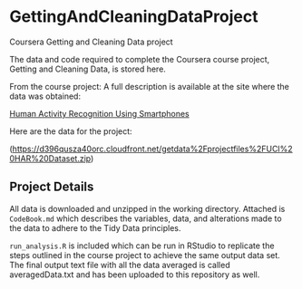 # GettingAndCleaningDataProject
Coursera Getting and Cleaning Data project


The data and code required to complete the Coursera course project, Getting and Cleaning Data, is stored here.

From the course project:
A full description is available at the site where the data was obtained:

[Human Activity Recognition Using Smartphones](http://archive.ics.uci.edu/ml/datasets/Human+Activity+Recognition+Using+Smartphones)

Here are the data for the project:

(https://d396qusza40orc.cloudfront.net/getdata%2Fprojectfiles%2FUCI%20HAR%20Dataset.zip)


## Project Details

All data is downloaded and unzipped in the working directory. Attached is `CodeBook.md` which describes the variables, data, and alterations made to the data to adhere to the Tidy Data principles.

`run_analysis.R` is included which can be run in RStudio to replicate the steps outlined in the course project to achieve the same output data set. The final output text file with all the data averaged is called averagedData.txt and has been uploaded to this repository as well.


